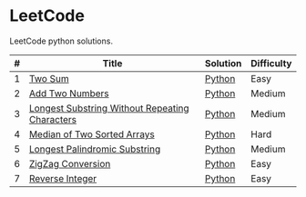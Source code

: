 # LeetCode

LeetCode python solutions.

| # | Title | Solution | Difficulty |
|---| ----- | -------- | ---------- |
|1|[Two Sum](https://leetcode.com/problems/two-sum/)| [Python](./Algorithm/Python/0001_Two_Sum.py)|Easy|
|2|[Add Two Numbers](https://leetcode.com/problems/add-two-numbers/)| [Python](./Algorithm/Python/0002_Add_Two_Numbers.py)|Medium|
|3|[Longest Substring Without Repeating Characters](https://leetcode.com/problems/longest-substring-without-repeating-characters/)| [Python](./Algorithm/Python/0003_Longest_Substring_Without_Repreating_Characters.py)|Medium|
|4|[Median of Two Sorted Arrays](https://leetcode.com/problems/median-of-two-sorted-arrays/)| [Python](./Algorithm/Python/0004_Median_of_Two_Sorted_Arrays.py)|Hard|
|5|[Longest Palindromic Substring](https://leetcode.com/problems/longest-palindromic-substring/)| [Python](./)|Medium|
|6|[ZigZag Conversion](https://leetcode.com/problems/zigzag-conversion/)| [Python](./)|Easy|
|7|[Reverse Integer](https://leetcode.com/problems/reverse-integer/)| [Python](./a)|Easy|









